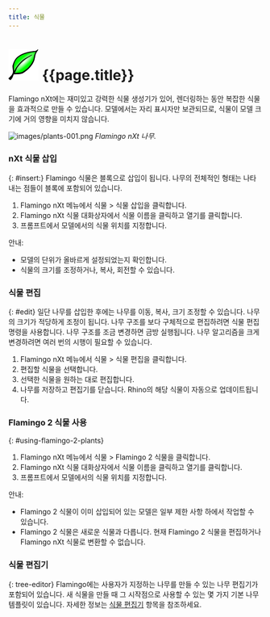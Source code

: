 ```yaml
---
title: 식물
---
```


# ![images/plants.svg](images/plants.svg) {{page.title}}
Flamingo nXt에는 재미있고 강력한 식물 생성기가 있어, 렌더링하는 동안 복잡한 식물을 효과적으로 만들 수 있습니다. 모델에서는 자리 표시자만 보관되므로, 식물이 모델 크기에 거의 영향을 미치지 않습니다.

![images/plants-001.png](images/plants-001.png)
*Flamingo nXt 나무.*

### nXt 식물 삽입
{: #insert:}
Flamingo 식물은 블록으로 삽입이 됩니다. 나무의 전체적인 형태는 나타내는 점들이 블록에 포함되어 있습니다.

1. Flamingo nXt 메뉴에서 식물 > 식물 삽입을 클릭합니다.
1. Flamingo nXt 식물 대화상자에서 식물 이름을 클릭하고 열기를 클릭합니다.
1. 프롬프트에서 모델에서의 식물 위치를 지정합니다.

안내:

* 모델의 단위가 올바르게 설정되었는지 확인합니다.
* 식물의 크기를 조정하거나, 복사, 회전할 수 있습니다.

### 식물 편집
{: #edit}
일단 나무를 삽입한 후에는 나무를 이동, 복사, 크기 조정할 수 있습니다. 나무의 크기가 적당하게 조정이 됩니다. 나무 구조를 보다 구체적으로 편집하려면 식물 편집 명령을 사용합니다. 나무 구조를 조금 변경하면 금방 실행됩니다. 나무 알고리즘을 크게 변경하려면 여러 번의 시행이 필요할 수 있습니다.

1. Flamingo nXt 메뉴에서 식물 > 식물 편집을 클릭합니다.
1. 편집할 식물을 선택합니다.
1. 선택한 식물을 원하는 대로 편집합니다.
1. 나무를 저장하고 편집기를 닫습니다. Rhino의 해당 식물이 자동으로 업데이트됩니다.

### Flamingo 2 식물 사용
{: #using-flamingo-2-plants}
1. Flamingo nXt 메뉴에서 식물 > Flamingo 2 식물을 클릭합니다.
1. Flamingo nXt 식물 대화상자에서 식물 이름을 클릭하고 열기를 클릭합니다.
1. 프롬프트에서 모델에서의 식물 위치를 지정합니다.

안내:

* Flamingo 2 식물이 이미 삽입되어 있는 모델은 일부 제한 사항 하에서 작업할 수 있습니다.
* Flamingo 2 식물은 새로운 식물과 다릅니다. 현재 Flamingo 2 식물을 편집하거나 Flamingo nXt 식물로 변환할 수 없습니다.

### 식물 편집기
{: tree-editor}
Flamingo에는 사용자가 지정하는 나무를 만들 수 있는 나무 편집기가 포함되어 있습니다. 새 식물을 만들 때 그 시작점으로 사용할 수 있는 몇 가지 기본 나무 템플릿이 있습니다. 자세한 정보는 [식물 편집기](tree-editor.html) 항목을 참조하세요.
